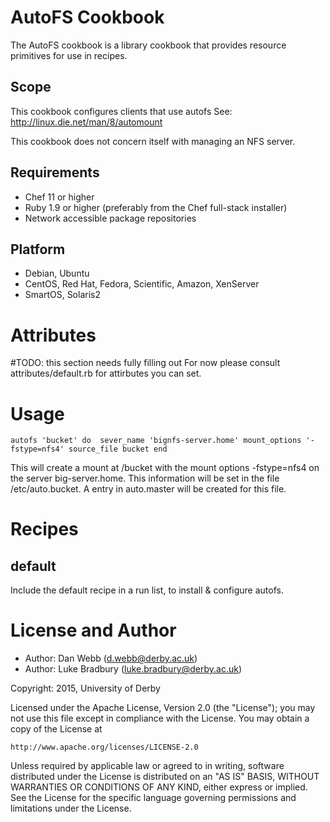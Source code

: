 AutoFS Cookbook
===============
The AutoFS cookbook is a library cookbook that provides resource primitives for
use in recipes.

Scope
-----
This cookbook configures clients that use autofs
See: http://linux.die.net/man/8/automount
 
This cookbook does not concern itself with managing an NFS server.

Requirements
------------
- Chef 11 or higher
- Ruby 1.9 or higher (preferably from the Chef full-stack installer)
- Network accessible package repositories

 Platform
---------
* Debian, Ubuntu
* CentOS, Red Hat, Fedora, Scientific, Amazon, XenServer
* SmartOS, Solaris2


Attributes 
============

#TODO: this section needs fully filling out
For now please consult attributes/default.rb for attirbutes you can set. 

Usage
=====

`
autofs 'bucket' do 
  sever_name 'bignfs-server.home'
  mount_options '-fstype=nfs4'
  source_file bucket
end
`

This will create a mount at /bucket with the mount options -fstype=nfs4 
on the server big-server.home. This information will be set in the file
/etc/auto.bucket. A entry in auto.master will be created for this file.


Recipes
=======

## default

Include the default recipe in a run list, to install & configure autofs.

License and Author
==================

* Author: Dan Webb (<d.webb@derby.ac.uk>)
* Author: Luke Bradbury (<luke.bradbury@derby.ac.uk>)


Copyright: 2015, University of Derby

Licensed under the Apache License, Version 2.0 (the "License");
you may not use this file except in compliance with the License.
You may obtain a copy of the License at

    http://www.apache.org/licenses/LICENSE-2.0

Unless required by applicable law or agreed to in writing, software
distributed under the License is distributed on an "AS IS" BASIS,
WITHOUT WARRANTIES OR CONDITIONS OF ANY KIND, either express or implied.
See the License for the specific language governing permissions and
limitations under the License.
